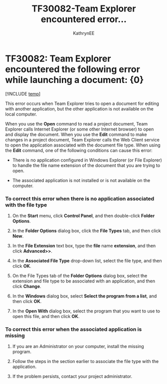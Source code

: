 ﻿---
title: TF30082-Team Explorer encountered error... 
description: Occurs when Team Explorer tries to open a document for editing with another application.
titleSuffix: Azure DevOps & TFS
ms.technology: devops-agile
ms.assetid: 99ee70ef-3389-4f78-a600-3772b70c0022
ms.author: kaelli
author: KathrynEE
ms.topic: Troubleshooting
ms.date: 10/23/2017
---

# TF30082: Team Explorer encountered the following error while launching a document: {0}

[!INCLUDE [temp](../../includes/version-vsts-tfs-all-versions.md)]

This error occurs when Team Explorer tries to open a document for editing with another application, but the other application is not available on the local computer.

When you use the **Open** command to read a project document, Team Explorer calls Internet Explorer (or some other Internet browser) to open and display the document. When you use the **Edit** command to make changes in a project document, Team Explorer calls the Web Client service to open the application associated with the document file type. When using the **Edit** command, one of the following conditions can cause this error:

* There is no application configured in Windows Explorer (or File Explorer) to handle the file name extension of the document that you are trying to open.

* The associated application is not installed or is not available on the computer.

### To correct this error when there is no application associated with the file type

1.  On the **Start** menu, click **Control Panel**, and then double-click **Folder Options**.

2.  In the **Folder Options** dialog box, click the **File Types** tab, and then click **New**.

3.  In the **File Extension** text box, type the **file** name **extension**, and then click **Advanced>>**.

4.  In the **Associated File Type** drop-down list, select the file type, and then click **OK**.

5.  On the File Types tab of the **Folder Options** dialog box, select the extension and file type to be associated with an application, and then click **Change**.

6.  In the **Windows** dialog box, select **Select the program from a list**, and then click **OK**.

7.  In the **Open With** dialog box, select the program that you want to use to open this file, and then click **OK**.

### To correct this error when the associated application is missing

1.  If you are an Administrator on your computer, install the missing program.

2.  Follow the steps in the section earlier to associate the file type with the application.

3.  If the problem persists, contact your project administrator.
